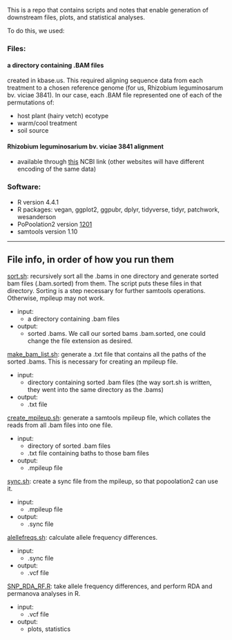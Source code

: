 This is a repo that contains scripts and notes that enable generation of downstream files, plots, and statistical analyses. 

To do this, we used:

### Files:

#### a directory containing .BAM files
created in kbase.us. This required aligning sequence data from each treatment to a chosen reference genome (for us, Rhizobium leguminosarum bv. viciae 3841). In our case, each .BAM file represented one of each of the permutations of:

 - host plant (hairy vetch) ecotype
 - warm/cool treatment
 - soil source

#### Rhizobium leguminosarium bv. viciae 3841 alignment
   - available through [this](https://www.ncbi.nlm.nih.gov/nuccore/NC_008380.1) NCBI link (other websites will have different encoding of the same data)  


### Software: 
* R version 4.4.1
* R packages: vegan, ggplot2, ggpubr, dplyr, tidyverse, tidyr, patchwork, wesanderson
* PoPoolation2 version [1201](https://sourceforge.net/projects/popoolation2/files/popoolation2_1201.zip/download)
* samtools version 1.10


***


## File info, in order of how you run them
[sort.sh](scripts/sort.sh): recursively sort all the .bams in one directory and generate sorted bam files (.bam.sorted) from them. The script puts these files in that directory. Sorting is a step necessary for further samtools operations. Otherwise, mpileup may not work. 
- input:    
   - a directory containing .bam files 
- output:   
   - sorted .bams. We call our sorted bams .bam.sorted, one could change the file extension as desired. 

[make_bam_list.sh](scripts/make_bam_list.sh): generate a .txt file that contains all the paths of the sorted .bams. This is necessary for creating an mpileup file.
- input:
   - directory containing sorted .bam files (the way sort.sh is written, they went into the same directory as the .bams)
- output:
   - .txt file

[create_mpileup.sh](scripts/create_mpileup.sh): generate a samtools mpileup file, which collates the reads from all .bam files into one file.
- input:   
   - directory of sorted .bam files
   - .txt file containing baths to those bam files
- output:   
   - .mpileup file


[sync.sh](scripts/sync.sh): create a sync file from the mpileup, so that popoolation2 can use it.
- input:   
   - .mpileup file
- output:   
   - .sync file

[alellefreqs.sh](scripts/allelefreqs.sh): calculate allele frequency differences. 
- input:
   - .sync file 
- output: 
   - .vcf file

[SNP_RDA_RF.R](scripts/SNP_RDA_RF.R): take allele frequency differences, and perform RDA and permanova analyses in R. 

- input: 
   - .vcf file
- output:
   - plots, statistics




